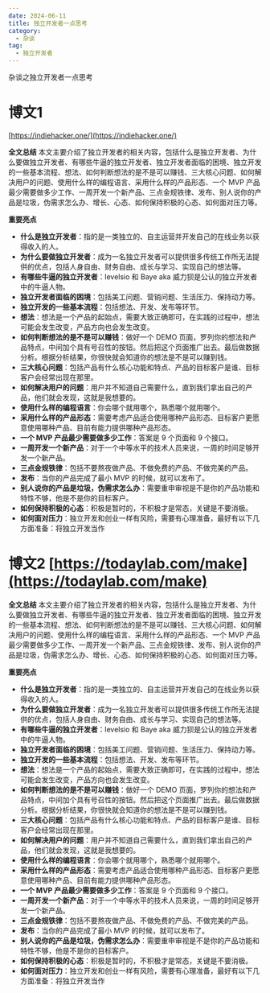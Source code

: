 ```yaml
---
date: 2024-06-11
title: 独立开发者一点思考
category:
  - 杂谈
tag:
  - 独立开发者
---
```


杂谈之独立开发者一点思考

# 博文1

[https://indiehacker.one/](https://indiehacker.one/)

**全文总结**
本文主要介绍了独立开发者的相关内容，包括什么是独立开发者、为什么要做独立开发者、有哪些牛逼的独立开发者、独立开发者面临的困境、独立开发的一些基本流程、想法、如何判断想法的是不是可以赚钱、三大核心问题、如何解决用户的问题、使用什么样的编程语言、采用什么样的产品形态、一个 MVP 产品最少需要做多少工作、一周开发一个新产品、三点金规铁律、发布、别人说你的产品是垃圾，伪需求怎么办、增长、心态、如何保持积极的心态、如何面对压力等。

**重要亮点**
- **什么是独立开发者**：指的是一类独立的、自主运营并开发自己的在线业务以获得收入的人。
- **为什么要做独立开发者**：成为一名独立开发者可以提供很多传统工作所无法提供的优点，包括人身自由、财务自由、成长与学习、实现自己的想法等。
- **有哪些牛逼的独立开发者**：levelsio 和 Baye aka 威力狈是公认的独立开发者中的牛逼人物。
- **独立开发者面临的困境**：包括美工问题、营销问题、生活压力、保持动力等。
- **独立开发的一些基本流程**：包括想法、开发、发布等环节。
- **想法**：想法是一个产品的起始点，需要大致正确即可，在实践的过程中，想法可能会发生改变，产品方向也会发生改变。
- **如何判断想法的是不是可以赚钱**：做好一个 DEMO 页面，罗列你的想法和产品特点，中间加个具有号召性的按钮。然后把这个页面推广出去。最后做数据分析。根据分析结果，你很快就会知道你的想法是不是可以赚到钱。
- **三大核心问题**：包括产品有什么核心功能和特点、产品的目标客户是谁、目标客户会经常出现在那里。
- **如何解决用户的问题**：用户并不知道自己需要什么，直到我们拿出自己的产品，他们就会发现，这就是我想要的。
- **使用什么样的编程语言**：你会哪个就用哪个，熟悉哪个就用哪个。
- **采用什么样的产品形态**：需要考虑产品适合使用哪种产品形态、目标客户更愿意使用哪种产品、目前有能力提供哪种产品形态。
- **一个 MVP 产品最少需要做多少工作**：答案是 9 个页面和 9 个接口。
- **一周开发一个新产品**：对于一个中等水平的技术人员来说，一周的时间足够开发一个新产品。
- **三点金规铁律**：包括不要熬夜做产品、不做免费的产品、不做完美的产品。
- **发布**：当你的产品完成了最小 MVP 的时候，就可以发布了。
- **别人说你的产品是垃圾，伪需求怎么办**：需要重申审视是不是你的产品功能和特性不够，他是不是你的目标客户。
- **如何保持积极的心态**：积极是暂时的，不积极才是常态，关键是不要消极。
- **如何面对压力**：独立开发和创业一样有风险，需要有心理准备，最好有以下几方面准备：将独立开发当作


# 博文2 [https://todaylab.com/make](https://todaylab.com/make)

**全文总结**
本文主要介绍了独立开发者的相关内容，包括什么是独立开发者、为什么要做独立开发者、有哪些牛逼的独立开发者、独立开发者面临的困境、独立开发的一些基本流程、想法、如何判断想法的是不是可以赚钱、三大核心问题、如何解决用户的问题、使用什么样的编程语言、采用什么样的产品形态、一个 MVP 产品最少需要做多少工作、一周开发一个新产品、三点金规铁律、发布、别人说你的产品是垃圾，伪需求怎么办、增长、心态、如何保持积极的心态、如何面对压力等。

**重要亮点**
- **什么是独立开发者**：指的是一类独立的、自主运营并开发自己的在线业务以获得收入的人。
- **为什么要做独立开发者**：成为一名独立开发者可以提供很多传统工作所无法提供的优点，包括人身自由、财务自由、成长与学习、实现自己的想法等。
- **有哪些牛逼的独立开发者**：levelsio 和 Baye aka 威力狈是公认的独立开发者中的牛逼人物。
- **独立开发者面临的困境**：包括美工问题、营销问题、生活压力、保持动力等。
- **独立开发的一些基本流程**：包括想法、开发、发布等环节。
- **想法**：想法是一个产品的起始点，需要大致正确即可，在实践的过程中，想法可能会发生改变，产品方向也会发生改变。
- **如何判断想法的是不是可以赚钱**：做好一个 DEMO 页面，罗列你的想法和产品特点，中间加个具有号召性的按钮。然后把这个页面推广出去。最后做数据分析。根据分析结果，你很快就会知道你的想法是不是可以赚到钱。
- **三大核心问题**：包括产品有什么核心功能和特点、产品的目标客户是谁、目标客户会经常出现在那里。
- **如何解决用户的问题**：用户并不知道自己需要什么，直到我们拿出自己的产品，他们就会发现，这就是我想要的。
- **使用什么样的编程语言**：你会哪个就用哪个，熟悉哪个就用哪个。
- **采用什么样的产品形态**：需要考虑产品适合使用哪种产品形态、目标客户更愿意使用哪种产品、目前有能力提供哪种产品形态。
- **一个 MVP 产品最少需要做多少工作**：答案是 9 个页面和 9 个接口。
- **一周开发一个新产品**：对于一个中等水平的技术人员来说，一周的时间足够开发一个新产品。
- **三点金规铁律**：包括不要熬夜做产品、不做免费的产品、不做完美的产品。
- **发布**：当你的产品完成了最小 MVP 的时候，就可以发布了。
- **别人说你的产品是垃圾，伪需求怎么办**：需要重申审视是不是你的产品功能和特性不够，他是不是你的目标客户。
- **如何保持积极的心态**：积极是暂时的，不积极才是常态，关键是不要消极。
- **如何面对压力**：独立开发和创业一样有风险，需要有心理准备，最好有以下几方面准备：将独立开发当作


